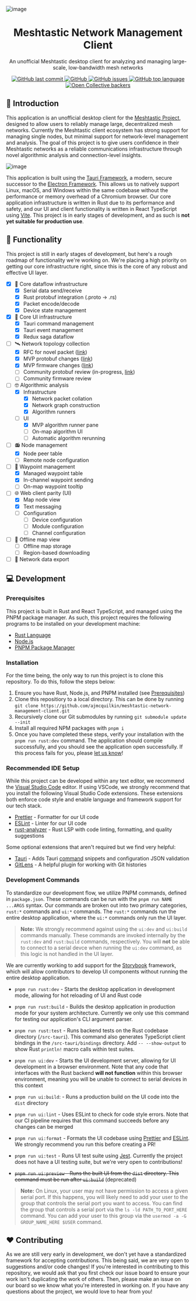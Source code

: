 ![image](https://user-images.githubusercontent.com/46639306/229531059-2f07b9c1-982f-4eaa-aae7-b8663e1e94a5.png)

<div align="center">
  <h1 align="center">Meshtastic Network Management Client</h1>
  <p align="center">An unofficial Meshtastic desktop client for analyzing and managing large-scale, low-bandwidth mesh networks</p>
</div>

<p align="center">
  <!-- [![status](https://img.shields.io/badge/status-stable-blue.svg)](https://github.com/tauri-apps/tauri/tree/dev)
  [![License](https://img.shields.io/github/license/ajmcquilkin/meshtastic-network-management-client)](https://opencollective.com/tauri)
  ![GitHub issues](https://img.shields.io/github/issues/ajmcquilkin/meshtastic-network-management-client)
  [![website](https://img.shields.io/badge/website-meshtastic.org-green.svg)]([https://meshtastic.org](https://meshtastic.org/))
  [![support meshtastic](https://img.shields.io/badge/sponsor-Open%20Collective-blue.svg)](https://opencollective.com/meshtastic) -->
  
  <!--   <img alt="GitHub branch checks state" src="https://img.shields.io/github/checks-status/ajmcquilkin/meshtastic-network-management-client/main"> -->
  <a href="https://github.com/ajmcquilkin/Meshtastic-network-management-client/commits/main">
    <img alt="GitHub last commit" src="https://img.shields.io/github/last-commit/ajmcquilkin/meshtastic-network-management-client">
  </a>
  
  <a href="https://github.com/ajmcquilkin/Meshtastic-network-management-client/blob/main/LICENSE">
    <img alt="GitHub" src="https://img.shields.io/github/license/ajmcquilkin/meshtastic-network-management-client">
  </a>
  
  <a href="https://github.com/ajmcquilkin/Meshtastic-network-management-client/issues">
    <img alt="GitHub issues" src="https://img.shields.io/github/issues/ajmcquilkin/meshtastic-network-management-client">
  </a>
  
  <a href="https://github.com/ajmcquilkin/Meshtastic-network-management-client">
    <img alt="GitHub top language" src="https://img.shields.io/github/languages/top/ajmcquilkin/meshtastic-network-management-client">
  </a>
  
  <a href="https://opencollective.com/meshtastic">
    <img alt="Open Collective backers" src="https://img.shields.io/opencollective/backers/meshtastic?label=support%20meshtastic">
  </a>
</p>

## :wave: Introduction

This application is an unofficial desktop client for the [Meshtastic Project](https://meshtastic.org/), designed to allow users to reliably manage large, decentralized mesh networks. Currently the Meshtastic client ecosystem has strong support for managing single nodes, but minimal support for network-level management and analysis. The goal of this project is to give users confidence in their Meshtastic networks as a reliable communications infrastructure through novel algorithmic analysis and connection-level insights.

![image](https://user-images.githubusercontent.com/46639306/230783389-330754f9-a1c3-4b8b-8db9-a226c612f011.png)

This application is built using the [Tauri Framework](https://tauri.app/), a modern, secure successor to the [Electron Framework](https://www.electronjs.org/). This allows us to natively support Linux, macOS, and Windows within the same codebase without the performance or memory overhead of a Chromium browser. Our core application infrastructure is written in Rust due to its performance and safety, and our UI and client functionality is written in React TypeScript using [Vite](https://vitejs.dev/). This project is in early stages of development, and as such is **not yet suitable for production use**.

## :rocket: Functionality

This project is still in early stages of development, but here's a rough roadmap of functionality we're working on. We're placing a high priority on getting our core infrastructure right, since this is the core of any robust and effective UI layer.

- [x] :link: Core dataflow infrastructure
  - [x] Serial data send/receive
  - [x] Rust protobuf integration (.proto -> .rs)
  - [x] Packet encode/decode
  - [x] Device state management
- [x] :art: Core UI infrastructure
  - [x] Tauri command management
  - [x] Tauri event management
  - [x] Redux saga dataflow
- [ ] :artificial_satellite: Network topology collection
  - [x] RFC for novel packet ([link](https://www.adammcquilkin.com/Adam_McQuilkin_-_Meshtastic_Network_Centralization_Proposal.pdf))
  - [x] MVP protobuf changes ([link](https://github.com/uhuruhashimoto/protobufs))
  - [x] MVP firmware changes ([link](https://github.com/uhuruhashimoto/firmware))
  - [ ] Community protobuf review (in-progress, [link](https://github.com/meshtastic/protobufs/pull/341))
  - [ ] Community firmware review
- [ ] :nerd_face: Algorithmic analysis
  - [x] Infrastructure
    - [x] Network packet collation
    - [x] Network graph construction
    - [x] Algorithm runners
  - [ ] UI
    - [x] MVP algorithm runner pane
    - [ ] On-map algorithm UI
    - [ ] Automatic algorithm rerunning
- [ ] :radio: Node management
  - [x] Node peer table
  - [ ] Remote node configuration
- [ ] :pushpin: Waypoint management
  - [x] Managed waypoint table
  - [x] In-channel waypoint sending
  - [ ] On-map waypoint tooltip
- [ ] :globe_with_meridians: Web client parity (UI)
  - [x] Map node view
  - [x] Text messaging
  - [ ] Configuration
    - [ ] Device configuration
    - [ ] Module configuration
    - [ ] Channel configuration
- [ ] :mount_fuji: Offline map view
  - [ ] Offline map storage
  - [ ] Region-based downloading
- [ ] :page_facing_up: Network data export

<!-- - [ ] :earth_americas: Node in-map viewing
  - [x] Mapping service integration
  - [x] Node positioning on map
  - [ ] Offline map usage
- [x] :electric_plug: Rust serial management of base node
  - [x] Rust serialport integration
  - [x] Rust protobuf decoding/encoding
  - [x] Tauri event management
  - [x] Redux saga event integration
- [ ] :satellite: Messaging and channel management
  - [x] Redux store + saga setup
  - [ ] Channel management flows + UI
  - [x] Messaging UI
  - [ ] Local message backup
- [ ] :memo: Network onboarding and configuration flow
- [ ] :computer: Algorithmic network management
  - [x] Tauri command infrastructure
  - [ ] Graph initialization and management
  - [x] Algorithm implementations
  - [ ] Insight utility UI
- [ ] :floppy_disk: Management summary and export flow -->

## :computer: Development

### Prerequisites

This project is built in Rust and React TypeScript, and managed using the PNPM package manager. As such, this project requires the following programs to be installed on your development machine:

- [Rust Language](https://www.rust-lang.org/)
- [Node.js](https://nodejs.org/en/)
- [PNPM Package Manager](https://pnpm.io/installation)

### Installation

For the time being, the only way to run this project is to clone this repository. To do this, follow the steps below:

1. Ensure you have Rust, Node.js, and PNPM installed (see [Prerequisites](#prerequisites))
2. Clone this repositiory to a local directory. This can be done by running `git clone https://github.com/ajmcquilkin/meshtastic-network-management-client.git`
3. Recursively clone our Git submodules by running `git submodule update --init`
4. Install all required NPM packages with `pnpm i`
5. Once you have completed these steps, verify your installation with the `pnpm run rust:dev` command. The application should compile successfully, and you should see the application open successfully. If this process fails for you, please [let us know](https://github.com/ajmcquilkin/meshtastic-network-management-client/issues)!

### Recommended IDE Setup

While this project can be developed within any text editor, we recommend the [Visual Studio Code](https://code.visualstudio.com/) editor. If using VSCode, we strongly recommend that you install the following Visual Studio Code extensions. These extensions both enforce code style and enable language and framework support for our tech stack.

- [Prettier](https://marketplace.visualstudio.com/items?itemName=esbenp.prettier-vscode) - Formatter for our UI code
- [ESLint](https://marketplace.visualstudio.com/items?itemName=dbaeumer.vscode-eslint) - Linter for our UI code
- [rust-analyzer](https://marketplace.visualstudio.com/items?itemName=rust-lang.rust-analyzer) - Rust LSP with code linting, formatting, and quality suggestions

Some optional extensions that aren't required but we find very helpful:

- [Tauri](https://marketplace.visualstudio.com/items?itemName=tauri-apps.tauri-vscode) - Adds Tauri [command](https://tauri.app/v1/guides/features/command/) snippets and configuration JSON validation
- [GitLens](https://marketplace.visualstudio.com/items?itemName=eamodio.gitlens) - A helpful plugin for working with Git histories

### Development Commands

To standardize our development flow, we utilize PNPM commands, defined in `package.json`. These commands can be run with the `pnpm run NAME ...ARGS` syntax. Our commands are broken out into two primary categories, `rust:*` commands and `ui:*` commands. The `rust:*` commands run the entire desktop application, where the `ui:*` commands only run the UI layer.

> **Note:** We strongly recommend against using the `ui:dev` and `ui:build` commands manually. These commands are invoked internally by the `rust:dev` and `rust:build` commands, respectively. You will **not** be able to connect to a serial devce when running the `ui:dev` command, as this logic is not handled in the UI layer.

We are currently working to add support for the [Storybook](https://storybook.js.org/) framework, which will allow contributors to develop UI components without running the entire desktop application.

- `pnpm run rust:dev` - Starts the desktop application in development mode, allowing for hot reloading of UI and Rust code
- `pnpm run rust:build` - Builds the desktop application in production mode for your system architecture. Currently we only use this command for testing our application's CLI argument parser.
- `pnpm run rust:test` - Runs backend tests on the Rust codebase directory (`/src-tauri`). This command also generates TypeScript client bindings in the `/src-tauri/bindings` directory. Add `-- --show-output` to show Rust `println!` macro calls within test suites.

- `pnpm run ui:dev` - Starts the UI development server, allowing for UI development in a browser environment. Note that any code that interfaces with the Rust backend **will not function** within this browser environment, meaning you will be unable to connect to serial devices in this context
- `pnpm run ui:build`: - Runs a production build on the UI code into the `dist` directory
- `pnpm run ui:lint` - Uses ESLint to check for code style errors. Note that our CI pipeline requires that this command succeeds before any changes can be merged
- `pnpm run ui:format` - Formats the UI codebase using [Prettier](https://prettier.io/) and [ESLint](https://eslint.org/). We strongly recommend you run this before creating a PR!
- `pnpm run ui:test` - Runs UI test suite using [Jest](https://jestjs.io/). Currently the project does not have a UI testing suite, but we're very open to contributions!
- ~~`pnpm run ui:preview` - Runs the built UI from the `dist` directory. This command must be run after `ui:build`~~ (deprecated)

> **Note:** On Linux, your user may not have permission to access a given serial port. If this happens, you will likely need to add your user to the group that controls the serial port you want to access. You can find the group that controls a serial port via the `ls -ld PATH_TO_PORT_HERE` command. You can add your user to this group via the `usermod -a -G GROUP_NAME_HERE $USER` command.

## :heart: Contributing

As we are still very early in development, we don't yet have a standardized framework for accepting contributions. This being said, we are very open to suggestions and/or code changes! If you're interested in contributing to this repository, we would ask that you first check our issue board to ensure your work isn't duplicating the work of others. Then, please make an issue on our board so we know what you're interested in working on. If you have any questions about the project, we would love to hear from you!
